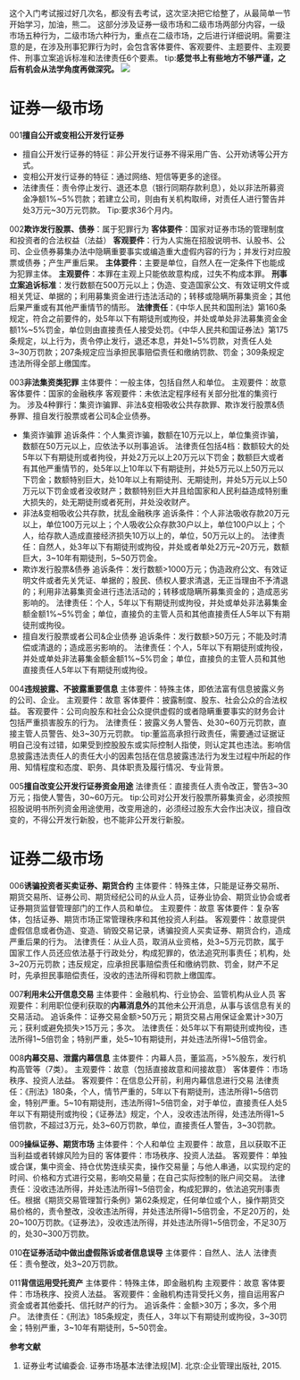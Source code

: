 这个入门考试报过好几次名，都没有去考试，这次坚决把它给整了，从最简单一节开始学习，加油，熊二。
这部分涉及证券一级市场和二级市场两部分内容，一级市场五种行为，二级市场六种行为，重点在二级市场，之后进行详细说明。需要注意的是，在涉及刑事犯罪行为时，会包含客体要件、客观要件、主题要件、主观要件、刑事立案追诉标准和法律责任6个要素。
tip:**感觉书上有些地方不够严谨，之后有机会从法学角度再做深究。**
![](http://i.imgur.com/YpVdulu.png)
# 证券一级市场 #
001**擅自公开或变相公开发行证券**
- 擅自公开发行证券的特征：非公开发行证券不得采用广告、公开劝诱等公开方式。
- 变相公开发行证券的特征：通过网络、短信等更多的途径。
- 法律责任：责令停止发行、退还本息（银行同期存款利息），处以非法所募资金净额1%~5%罚款；若建立公司，则由有关机构取缔，对责任人进行警告并处3万元~30万元罚款。
Tip:要求36个月内。


002**欺诈发行股票、债券**：属于犯罪行为
**客体要件**：国家对证券市场的管理制度和投资者的合法权益（法益）
**客观要件**：行为人实施在招股说明书、认股书、公司、企业债券募集办法中隐瞒重要事实或编造重大虚假内容的行为；并发行对应股票或债券；产生严重后果。
**主体要件**：主要是单位，自然人在一定条件下也能成为犯罪主体。
**主观要件**：本罪在主观上只能依故意构成，过失不构成本罪。
**刑事立案追诉标准**：发行数额在500万元以上；伪造、变造国家公文、有效证明文件或相关凭证、单据的；利用募集资金进行违法活动的；转移或隐瞒所募集资金；其他后果严重或有其他严重情节的情形。
**法律责任**：《中华人民共和国刑法》第160条规定，符合之前要件的，处5年以下有期徒刑或拘役，并处或单处非法募集资金金额1%~5%罚金，单位则由直接责任人接受处罚。《中华人民共和国证券法》第175条规定，以上行为，责令停止发行，退还本息，并处1~5%罚款，对责任人处3~30万罚款；207条规定应当承担民事赔偿责任和缴纳罚款、罚金；309条规定违法所得全部上缴国库。


003**非法集资类犯罪**
主体要件：一般主体，包括自然人和单位。
主观要件：故意
客体要件：国家的金融秩序
客观要件：未依法定程序经有关部分批准的集资行为。
涉及4种罪行：集资诈骗罪、非法&变相吸收公共存款罪、欺诈发行股票&债券罪、擅自发行股票或者公司&企业债券。
- 集资诈骗罪
追诉条件：个人集资诈骗，数额在10万元以上，单位集资诈骗，数额在50万元以上，应依法予以刑事追诉。
法律责任包括4档：数额较大的处5年以下有期徒刑或者拘役，并处2万元以上20万元以下罚金；数额巨大或者有其他严重情节的，处5年以上10年以下有期徒刑，并处5万元以上50万元以下罚金；数额特别巨大，处10年以上有期徒刑、无期徒刑，并处5万元以上50万元以下罚金或者没收财产；数额特别巨大并且给国家和人民利益造成特别重大损失的，处无期徒刑或者死刑，并处没收财产。
- 非法&变相吸收公共存款，扰乱金融秩序
追诉条件：个人非法吸收存款20万元以上，单位100万元以上；个人吸收公众存款30户以上，单位100户以上；个人，给存款人造成直接经济损失10万以上的，单位，50万元以上的。
法律责任：自然人，处3年以下有期徒刑或拘役，并处或者单处2万元~20万元，数额巨大，3~10年有期徒刑，5~50万罚金。
- 欺诈发行股票&债券
追诉条件：发行数额>1000万元；伪造政府公文、有效证明文件或者先关凭证、单据的；股民、债权人要求清退，无正当理由不予清退的；利用非法募集资金进行违法活动的；转移或隐瞒所募集资金的；造成恶劣影响的。
法律责任：个人，5年以下有期徒刑或拘役，并处或单处非法募集金额金额1%~5%罚金；单位，直接负的主管人员和其他直接责任人5年以下有期徒刑或拘役。
- 擅自发行股票或者公司&企业债券
追诉条件：发行数额>50万元；不能及时清偿或清退的；造成恶劣影响的。
法律责任：个人，5年以下有期徒刑或拘役，并处或单处非法募集金额金额1%~5%罚金；单位，直接负的主管人员和其他直接责任人5年以下有期徒刑或拘役。


004**违规披露、不披露重要信息**
主体要件：特殊主体，即依法富有信息披露义务的公司、企业。
主观要件：故意
客体要件：披露制度、股东、社会公众的合法权益。
客观要件：公司向股东和社会公众提供虚假的或者隐瞒重要事实的财务会计包括严重损害股东的行为。
法律责任：披露义务人警告、处30~60万元罚款，直接主管人员警告、处3~30万元罚款。
tip:董监高承担行政责任，需要通过证据证明自己没有过错，如果受到控股股东或实际控制人指使，则认定其也违法。影响信息披露违法责任人的责任大小的因素包括在信息披露违法行为发生过程中所起的作用、知情程度和态度、职务、具体职责及履行情况、专业背景。


005**擅自改变公开发行证券资金用途**
法律责任：直接责任人责令改正，警告3~30万元；指使人警告，30~60万元。
tip:公司对公开发行股票所募集资金，必须按照招股说明书所列资金用途使用，改变用途的，必须经过股东大会作出决议，擅自改变的，不得公开发行新股，也不能非公开发行新股。

# 证券二级市场 #
006**诱骗投资者买卖证券、期货合约**
主体要件：特殊主体，只能是证券交易所、期货交易所、证券公司、期货经纪公司的从业人员，证券业协会、期货业协会或者证券期货监督管理部门的工作人员和单位。
主观要件：故意
客体要件：复杂客体，包括证券、期货市场正常管理秩序和其他投资人利益。
客观要件：故意提供虚假信息或者伪造、变造、销毁交易记录，诱骗投资人买卖证券、期货合约，造成严重后果的行为。
法律责任：从业人员，取消从业资格，处3~5万元罚款，属于国家工作人员还应依法基于行政处分，构成犯罪的，依法追究刑事责任；机构，处3~20万元罚款；违反规定，应承担民事赔偿责任和缴纳罚款、罚金，财产不足时，先承担民事赔偿责任，没收的违法所得和罚款上缴国库。

007**利用未公开信息交易**
主体要件：金融机构、行业协会、监管机构从业人员
客观要件：利用职位便利获取的**内幕消息外**的其他未公开消息，从事与该信息有关的交易活动。
追诉条件：证券交易金额>50万元；期货交易占用保证金累计>30万元；获利或避免损失>15万元；多次。
法律责任：处5年以下有期徒刑或拘役，违法所得1~5倍罚金；特别严重，处5~10有期徒刑，并处违法所得1~5倍罚金。

008**内幕交易、泄露内幕信息**
主体要件：内幕人员，董监高，>5%股东，发行机构高管等（7类）。
主观要件：故意（包括直接故意和间接故意）
客体要件：市场秩序、投资人法益。
客观要件：在信息公开前，利用内幕信息进行交易
法律责任：《刑法》180条，个人，情节严重的，5年以下有期徒刑，违法所得1~5倍罚金，特别严重。5~10有期徒刑，违法所得1~5倍罚金，对于单位，直接责任人处5年以下有期徒刑或拘役；《证券法》规定，个人，没收违法所得，处违法所得1~5倍罚款，不超过3万元，处3~60万罚款，单位，直接责任人警告，3~30罚款。

009**操纵证券、期货市场**
主体要件：个人和单位
主观要件：故意，且以获取不正当利益或者转嫁风险为目的
客体要件：市场秩序、投资人法益。
客观要件：单独或合谋，集中资金、持仓优势连续买卖，操作交易量；与他人串通，以实现约定的时间、价格和方式进行交易，影响交易量；在自己实际控制的账户间交易。
法律责任：没收违法所得，并处违法所得1~5倍罚金，构成犯罪的，依法追究刑事责任。根据《期货交易管理暂行条例》第62条规定，任何单位或个人，操作期货交易价格的，责令整改，没收违法所得，并处违法所得1~5倍罚金，不足20万的，处20~100万罚款。《证券法》，没收违法所得，并处违法所得1~5倍罚金，不足30万的，处30~300万罚款。

010**在证券活动中做出虚假陈诉或者信息误导**
主体要件：自然人、法人
法律责任：责令整改，处3~20万罚款。

011**背信运用受托资产**
主体要件：特殊主体，即金融机构
主观要件：故意
客体要件：市场秩序、投资人法益。
客观要件：金融机构违背受托义务，擅自运用客户资金或者其他委托、信托财产的行为。
追诉条件：金额>30万；多次，多个用户。
法律责任：《刑法》185条规定，责任人，3年以下有期徒刑或拘役，3~30罚金；特别严重，3~10年有期徒刑，5~50罚金。

**参考文献**
1. 证券业考试编委会. 证券市场基本法律法规[M]. 北京:企业管理出版社, 2015.